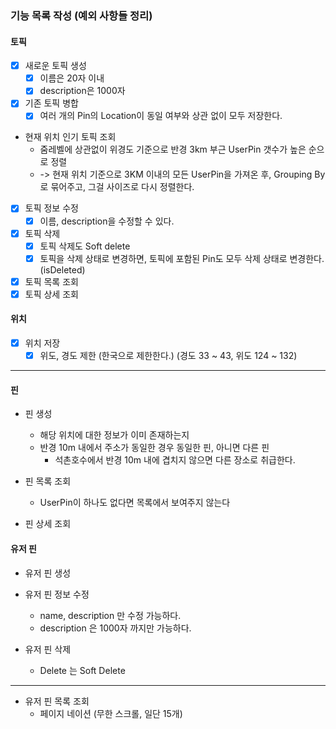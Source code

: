 ### 기능 목록 작성 (예외 사항들 정리)

#### 토픽

- [x] 새로운 토픽 생성
    - [x] 이름은 20자 이내
    - [x] description은 1000자
- [x] 기존 토픽 병합
    - [x] 여러 개의 Pin의 Location이 동일 여부와 상관 없이 모두 저장한다.
- 현재 위치 인기 토픽 조회
    - 줌레벨에 상관없이 위경도 기준으로 반경 3km 부근 UserPin 갯수가 높은 순으로 정렬
    - -> 현재 위치 기준으로 3KM 이내의 모든 UserPin을 가져온 후, Grouping By로 묶어주고, 그걸 사이즈로 다시 정렬한다.


- [x] 토픽 정보 수정
    - [x] 이름, description을 수정할 수 있다.
- [x] 토픽 삭제
    - [x] 토픽 삭제도 Soft delete
    - [x] 토픽을 삭제 상태로 변경하면, 토픽에 포함된 Pin도 모두 삭제 상태로 변경한다. (isDeleted)
- [x] 토픽 목록 조회
- [x] 토픽 상세 조회

#### 위치

- [x] 위치 저장
    - [x] 위도, 경도 제한 (한국으로 제한한다.) (경도 33 ~ 43, 위도 124 ~ 132)

--------

#### 핀

- 핀 생성
    - 해당 위치에 대한 정보가 이미 존재하는지
    - 반경 10m 내에서 주소가 동일한 경우 동일한 핀, 아니면 다른 핀
        - 석촌호수에서 반경 10m 내에 겹치지 않으면 다른 장소로 취급한다.

- 핀 목록 조회
    - UserPin이 하나도 없다면 목록에서 보여주지 않는다

- 핀 상세 조회

#### 유저 핀

- 유저 핀 생성

- 유저 핀 정보 수정
    - name, description 만 수정 가능하다.
    - description 은 1000자 까지만 가능하다.

- 유저 핀 삭제
    - Delete 는 Soft Delete

---

- 유저 핀 목록 조회
    - 페이지 네이션 (무한 스크롤, 일단 15개)

